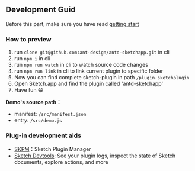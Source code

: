 
## Development Guid


Before this part, make sure you have read [getting start](getting-start.md)

### How to preview

1. run `clone git@github.com:ant-design/antd-sketchapp.git` in cli
2. run `npm i` in cli
3. run `npm run watch` in cli to watch source code changes
3. run `npm run link` in cli to link current plugin to specific folder
4. Now you can find complete sketch-plugin in path `/plugin.sketchplugin`
5. Open Sketch.app and find the plugin called 'antd-sketchapp'
6. Have fun 😁

**Demo's source path：** 

- manifest: `/src/manifest.json`
- entry: `/src/demo.js`

### Plug-in development aids

- [SKPM](https://github.com/skpm)：Sketch Plugin Manager
- [Sketch Devtools](https://github.com/skpm/sketch-dev-tools): See your plugin logs, inspect the state of Sketch documents, explore actions, and more
